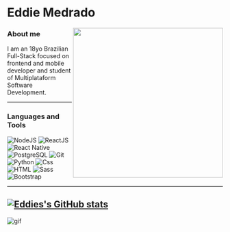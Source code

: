 
<h1>Eddie Medrado</h1>

<img src="https://user-images.githubusercontent.com/100213506/228030793-dc3bf406-e9b9-405a-9519-eee556128d2c.gif" min-width="400px" max-width="350px" width="350px" align="right" />

### About me

I am an 18yo Brazilian Full-Stack focused on frontend and mobile developer and student of Multiplataform Software Development.

---
### Languages and Tools
<p align="left">
  
  <img alt="NodeJS" src="https://img.shields.io/badge/node.js%20-%2343853D.svg?&style=for-the-badge&logo=node.js&logoColor=white"/>
  <img alt="ReactJS" src="https://img.shields.io/badge/reactjs-%2300ADD8.svg?&style=for-the-badge&logo=react&logoColor=white"/>
  <img alt="React Native" src="https://img.shields.io/badge/react_native-%2320232a.svg?style=for-the-badge&logo=react&logoColor=%2361DAFB" />
  <img alt="PostgreSQL" src="https://img.shields.io/badge/PostgreSQL-336791?logo=postgresql&logoColor=white&style=for-the-badge"/>
  <img alt="Git" src="https://img.shields.io/badge/Git-000?logo=Git&logoColor=white&style=for-the-badge" />
  <img alt="Python" src="https://img.shields.io/badge/python%20-%2314354C.svg?&style=for-the-badge&logo=python&logoColor=yellow"/>
  <img alt="Css" src="https://img.shields.io/badge/CSS-1572B6?logo=css3&logoColor=white&style=for-the-badge" />
  <img alt="HTML" src="https://img.shields.io/badge/HTML-E34F26?logo=html5&logoColor=white&style=for-the-badge" />
  <img alt="Sass" src="https://img.shields.io/badge/SASS-hotpink.svg?style=for-the-badge&logo=SASS&logoColor=white" />
  <img alt="Bootstrap" src="https://img.shields.io/badge/bootstrap-%23563D7C.svg?style=for-the-badge&logo=bootstrap&logoColor=white" />
  
</p>

---

[![Eddies's GitHub stats](https://github-readme-stats.vercel.app/api?username=eduiseddie&count_private=true&show_icons=true&theme=radical)](https://github.com/anuraghazra/github-readme-stats)
---
![gif](https://user-images.githubusercontent.com/100213506/227987383-374ae5c9-1dc0-41f6-8a82-247e1e8c1036.gif)
